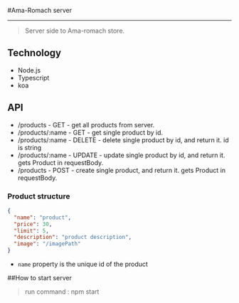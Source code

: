#Ama-Romach server
___
> Server side to Ama-romach store.

## Technology 
* Node.js
* Typescript
* koa

## API 
* /products - GET - get all products from server.
* /products/:name - GET - get single product by id.
* /products/:name - DELETE - delete single product by id, and return it. id is string 
* /products/:name - UPDATE - update single product by id, and return it. gets Product in requestBody.
* /products - POST   - create single product, and return it. gets Product in requestBody.

### Product structure
```json
{
  "name": "product",
  "price": 30,
  "limit": 5,
  "description": "product description",
  "image": "/imagePath"
}
```
* `name` property is the unique id of the product

##How to start server
> run command : npm start
